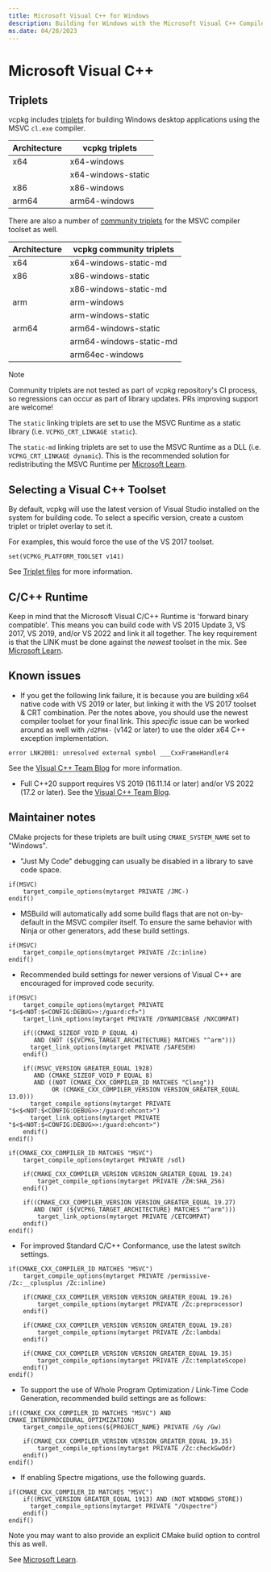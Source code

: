 ```yaml
---
title: Microsoft Visual C++ for Windows
description: Building for Windows with the Microsoft Visual C++ Compiler
ms.date: 04/28/2023
---
```

# Microsoft Visual C++

## Triplets

vcpkg includes [triplets](https://github.com/microsoft/vcpkg/tree/master/triplets) for building Windows desktop applications using the MSVC ``cl.exe`` compiler.

| Architecture | vcpkg triplets     |
|--------------|--------------------|
| x64          | x64-windows        |
|              | x64-windows-static |
| x86          | x86-windows        |
| arm64        | arm64-windows      |

There are also a number of [community triplets](https://github.com/microsoft/vcpkg/tree/master/triplets/community) for the MSVC compiler toolset as well.

| Architecture | vcpkg community triplets |
|--------------|--------------------------|
| x64          | x64-windows-static-md    |
| x86          | x86-windows-static       |
|              | x86-windows-static-md    |
| arm          | arm-windows              |
|              | arm-windows-static       |
| arm64        | arm64-windows-static     |
|              | arm64-windows-static-md  |
|              | arm64ec-windows          |

> [!NOTE]
> Community triplets are not tested as part of vcpkg repository's CI process, so regressions can occur as part of library updates. PRs improving support are welcome!

The ``static`` linking triplets are set to use the MSVC Runtime as a static library (i.e. ``VCPKG_CRT_LINKAGE static``).

The ``static-md`` linking triplets are set to use the MSVC Runtime as a DLL (i.e. ``VCPKG_CRT_LINKAGE dynamic``). This is the recommended solution for redistributing the MSVC Runtime per [Microsoft Learn](/cpp/windows/deployment-in-visual-cpp).

## Selecting a Visual C++ Toolset

By default, vcpkg will use the latest version of Visual Studio installed on the system for building code. To select a specific version, create a custom triplet or triplet overlay to set it.

For examples, this would force the use of the VS 2017 toolset.

```
set(VCPKG_PLATFORM_TOOLSET v141)
```

See [Triplet files](../triplets.md) for more information.

## C/C++ Runtime

Keep in mind that the Microsoft Visual C/C++ Runtime is 'forward binary compatible'. This means you can build code with VS 2015 Update 3, VS 2017, VS 2019, and/or VS 2022 and link it all together. The key requirement is that the LINK must be done against the *newest* toolset in the mix. See [Microsoft Learn](/cpp/porting/binary-compat-2015-2017).

## Known issues

* If you get the following link failure, it is because you are building x64 native code with VS 2019 or later, but linking it with the VS 2017 toolset & CRT combination. Per the notes above, you should use the newest compiler toolset for your final link. This *specific* issue can be worked around as well with ``/d2FH4-`` (v142 or later) to use the older x64 C++ exception implementation.

```
error LNK2001: unresolved external symbol ___CxxFrameHandler4
```

See the [Visual C++ Team Blog](https://devblogs.microsoft.com/cppblog/making-cpp-exception-handling-smaller-x64/) for more information.

* Full C++20 support requires VS 2019 (16.11.14 or later) and/or VS 2022 (17.2 or later). See the [Visual C++ Team Blog](https://devblogs.microsoft.com/cppblog/msvc-cpp20-and-the-std-cpp20-switch/).

## Maintainer notes

CMake projects for these triplets are built using ``CMAKE_SYSTEM_NAME`` set to "Windows".

* "Just My Code" debugging can usually be disabled in a library to save code space.

```
if(MSVC)
    target_compile_options(mytarget PRIVATE /JMC-)
endif()
```

* MSBuild will automatically add some build flags that are not on-by-default in the MSVC compiler itself. To ensure the same behavior with Ninja or other generators, add these build settings.

```
if(MSVC)
    target_compile_options(mytarget PRIVATE /Zc:inline)
endif()
```

* Recommended build settings for newer versions of Visual C++ are encouraged for improved code security.

```
if(MSVC)
    target_compile_options(mytarget PRIVATE "$<$<NOT:$<CONFIG:DEBUG>>:/guard:cf>")
    target_link_options(mytarget PRIVATE /DYNAMICBASE /NXCOMPAT)

    if((CMAKE_SIZEOF_VOID_P EQUAL 4)
       AND (NOT (${VCPKG_TARGET_ARCHITECTURE} MATCHES "^arm")))
      target_link_options(mytarget PRIVATE /SAFESEH)
    endif()

    if((MSVC_VERSION GREATER_EQUAL 1928)
       AND (CMAKE_SIZEOF_VOID_P EQUAL 8)
       AND ((NOT (CMAKE_CXX_COMPILER_ID MATCHES "Clang"))
            OR (CMAKE_CXX_COMPILER_VERSION VERSION_GREATER_EQUAL 13.0)))
      target_compile_options(mytarget PRIVATE "$<$<NOT:$<CONFIG:DEBUG>>:/guard:ehcont>")
      target_link_options(mytarget PRIVATE "$<$<NOT:$<CONFIG:DEBUG>>:/guard:ehcont>")
    endif()
endif()

if(CMAKE_CXX_COMPILER_ID MATCHES "MSVC")
    target_compile_options(mytarget PRIVATE /sdl)

    if(CMAKE_CXX_COMPILER_VERSION VERSION_GREATER_EQUAL 19.24)
        target_compile_options(mytarget PRIVATE /ZH:SHA_256)
    endif()

    if((CMAKE_CXX_COMPILER_VERSION VERSION_GREATER_EQUAL 19.27)
       AND (NOT (${VCPKG_TARGET_ARCHITECTURE} MATCHES "^arm")))
        target_link_options(mytarget PRIVATE /CETCOMPAT)
    endif()
endif()
```

* For improved Standard C/C++ Conformance, use the latest switch settings.

```
if(CMAKE_CXX_COMPILER_ID MATCHES "MSVC")
    target_compile_options(mytarget PRIVATE /permissive- /Zc:__cplusplus /Zc:inline)

    if(CMAKE_CXX_COMPILER_VERSION VERSION_GREATER_EQUAL 19.26)
        target_compile_options(mytarget PRIVATE /Zc:preprocessor)
    endif()

    if(CMAKE_CXX_COMPILER_VERSION VERSION_GREATER_EQUAL 19.28)
        target_compile_options(mytarget PRIVATE /Zc:lambda)
    endif()

    if(CMAKE_CXX_COMPILER_VERSION VERSION_GREATER_EQUAL 19.35)
        target_compile_options(mytarget PRIVATE /Zc:templateScope)
    endif()
endif()
```

* To support the use of Whole Program Optimization / Link-Time Code Generation, recommended build settings are as follows:

```
if((CMAKE_CXX_COMPILER_ID MATCHES "MSVC") AND CMAKE_INTERPROCEDURAL_OPTIMIZATION)
    target_compile_options(${PROJECT_NAME} PRIVATE /Gy /Gw)

    if(CMAKE_CXX_COMPILER_VERSION VERSION_GREATER_EQUAL 19.35)
        target_compile_options(mytarget PRIVATE /Zc:checkGwOdr)
    endif()
endif()
```

* If enabling Spectre migations, use the following guards.

```
if(CMAKE_CXX_COMPILER_ID MATCHES "MSVC")
    if((MSVC_VERSION GREATER_EQUAL 1913) AND (NOT WINDOWS_STORE))
      target_compile_options(mytarget PRIVATE "/Qspectre")
    endif()
endif()
```

Note you may want to also provide an explicit CMake build option to control this as well.

See [Microsoft Learn](/cpp/build/reference/qspectre).
